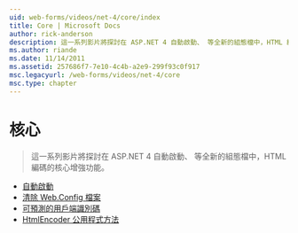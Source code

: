 ```yaml
---
uid: web-forms/videos/net-4/core/index
title: Core | Microsoft Docs
author: rick-anderson
description: 這一系列影片將探討在 ASP.NET 4 自動啟動、 等全新的組態檔中，HTML 編碼的核心增強功能。
ms.author: riande
ms.date: 11/14/2011
ms.assetid: 257686f7-7e10-4c4b-a2e9-299f93c0f917
msc.legacyurl: /web-forms/videos/net-4/core
msc.type: chapter
---
```

<a name="core"></a>核心
====================
> 這一系列影片將探討在 ASP.NET 4 自動啟動、 等全新的組態檔中，HTML 編碼的核心增強功能。


- [自動啟動](aspnet-4-quick-hit-auto-start.md)
- [清除 Web.Config 檔案](aspnet-4-quick-hit-clean-webconfig-files.md)
- [可預測的用戶端識別碼](aspnet-4-quick-hit-predictable-client-ids.md)
- [HtmlEncoder 公用程式方法](aspnet-4-quick-hit-the-htmlencoder-utility-method.md)
